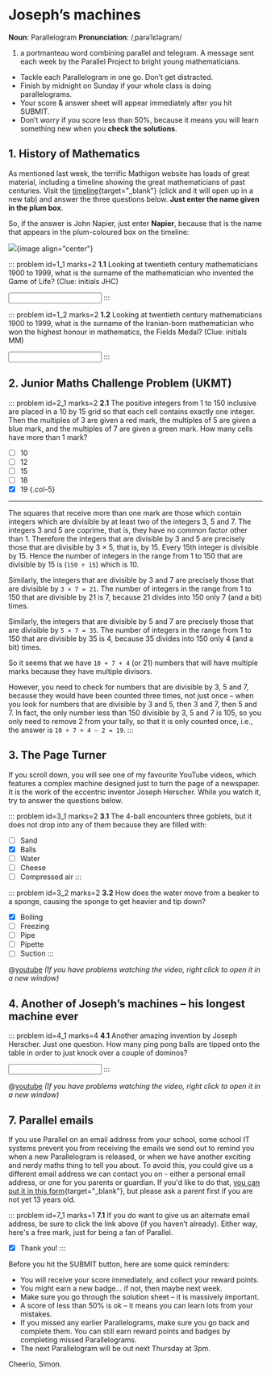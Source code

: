 # Joseph’s machines

<div class="dictionary">

__Noun__: Parallelogram
__Pronunciation__: /ˌparəˈlɛləɡram/

1. a portmanteau word combining parallel and telegram. A message sent each
week by the Parallel Project to bright young mathematicians.

</div>

*	Tackle each Parallelogram in one go. Don’t get distracted.
*	Finish by midnight on Sunday if your whole class is doing parallelograms.
*	Your score & answer sheet will appear immediately after you hit SUBMIT.
*	Don’t worry if you score less than 50%, because it means you will learn something new when you __check the solutions__.


## 1. History of Mathematics

As mentioned last week, the terrific Mathigon website has loads of great material, including a timeline showing the great mathematicians of past centuries. Visit the [timeline](https://mathigon.org/timeline){target="_blank"} (click and it will open up in a new tab) and answer the three questions below. __Just enter the name given in the plum box__.

So, if the answer is John Napier, just enter __Napier__, because that is the name that appears in the plum-coloured box on the timeline:

![](/resources/7-38-josephs-machines/1-napier.png){image align="center"}

::: problem id=1_1 marks=2
__1.1__ Looking at twentieth century mathematicians 1900 to 1999, what is the surname of the mathematician who invented the Game of Life? (Clue: initials JHC)

<input type="text" solution="CONWAY"/>
:::

::: problem id=1_2 marks=2
__1.2__ Looking at twentieth century mathematicians 1900 to 1999, what is the surname of the Iranian-born mathematician who won the highest honour in mathematics, the Fields Medal? (Clue: initials MM)

<input type="text" solution="MIRZAKHANI"/>
:::


## 2. Junior Maths Challenge Problem (UKMT)
<!--- 2017 (23) --->

::: problem id=2_1 marks=2
__2.1__ The positive integers from 1 to 150 inclusive are placed in a 10 by 15 grid so that each cell contains exactly one integer. Then the multiples of 3 are given a red mark, the multiples of 5 are given a blue mark, and the multiples of 7 are given a green mark. How many cells have more than 1 mark?

* [ ] 10
* [ ] 12
* [ ] 15
* [ ] 18
* [x] 19
{.col-5}

---
The squares that receive more than one mark are those which contain integers which are divisible by at least two of the integers 3, 5 and 7. The integers 3 and 5 are coprime, that is, they have no common factor other than 1. Therefore the integers that are divisible by 3 and 5 are precisely those that are divisible by 3 × 5, that is, by 15. Every 15th integer is divisible by 15. Hence the number of integers in the range from 1 to 150 that are divisible by 15 is (`150 ÷ 15`) which is 10.

Similarly, the integers that are divisible by 3 and 7 are precisely those that
are divisible by `3 × 7 = 21`. The number of integers in the range from 1 to 150 that are divisible by 21 is 7, because 21 divides into 150 only 7 (and a bit) times.

Similarly, the integers that are divisible by 5 and 7 are precisely those that are divisible by `5 × 7 = 35`. The number of integers in the range from 1 to 150 that are divisible by 35 is 4, because 35 divides into 150 only 4 (and a bit) times.

So it seems that we have `10 + 7 + 4` (or 21) numbers that will have multiple marks because they have multiple divisors.

However, you need to check for numbers that are divisible by 3, 5 and 7, because they would have been counted three times, not just once – when you look for numbers that are divisible by 3 and 5, then 3 and 7, then 5 and 7. In fact, the only number less than 150 divisible by 3, 5 and 7 is 105, so you only need to remove 2 from your tally, so that it is only counted once, i.e., the answer is `10 + 7 + 4 – 2 = 19`.
:::


## 3. The Page Turner

If you scroll down, you will see one of my favourite YouTube videos, which features a complex machine designed just to turn the page of a newspaper. It is the work of the eccentric inventor Joseph Herscher. While you watch it, try to answer the questions below.

::: problem id=3_1 marks=2
__3.1__ The 4-ball encounters three goblets, but it does not drop into any of them because they are filled with:

* [ ] Sand
* [x] Balls
* [ ] Water
* [ ] Cheese
* [ ] Compressed air
:::

::: problem id=3_2 marks=2
__3.2__ How does the water move from a beaker to a sponge, causing the sponge to get heavier and tip down?

* [x] Boiling
* [ ] Freezing
* [ ] Pipe
* [ ] Pipette
* [ ] Suction
:::

@[youtube](GOMIBdM6N7Q?rel=0) _(If you have problems watching the video, right click to open it in a new window)_


## 4. Another of Joseph’s machines – his longest machine ever

::: problem id=4_1 marks=4
__4.1__ Another amazing invention by Joseph Herscher. Just one question. How many ping pong balls are tipped onto the table in order to just knock over a couple of dominos?

<input solution="12"/>
:::

@[youtube](nORRgU8sGdE?rel=0) _(If you have problems watching the video, right click to open it in a new window)_


## 7. Parallel emails

If you use Parallel on an email address from your school, some school IT systems prevent you from receiving the emails we send out to remind you when a new Parallelogram is released, or when we have another exciting and nerdy maths thing to tell you about. To avoid this, you could give us a different email address we can contact you on - either a personal email address, or one for you parents or guardian. If you'd like to do that, [you can put it in this form](https://landing.mailerlite.com/webforms/landing/k6y9h6){target="_blank"}, but please ask a parent first if you are not yet 13 years old.

::: problem id=7_1 marks=1
__7.1__ If you do want to give us an alternate email address, be sure to click the link above (if you haven’t already). Either way, here's a free mark, just for being a fan of Parallel.

* [x] Thank you!
:::


Before you hit the SUBMIT button, here are some quick reminders:

*	You will receive your score immediately, and collect your reward points.
*	You might earn a new badge... if not, then maybe next week.
*	Make sure you go through the solution sheet – it is massively important.
*	A score of less than 50% is ok – it means you can learn lots from your mistakes.
*	If you missed any earlier Parallelograms, make sure you go back and complete them. You can still earn reward points and badges by completing missed Parallelograms.
* The next Parallelogram will be out next Thursday at 3pm.


Cheerio,
Simon.

